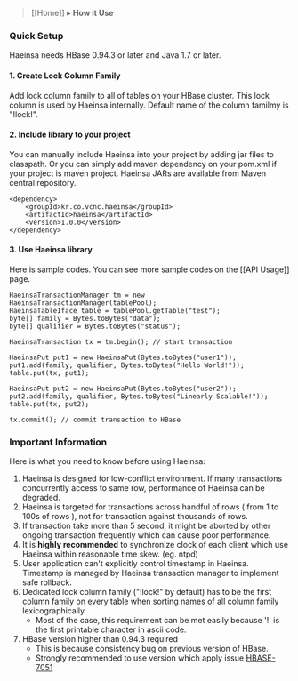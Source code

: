 > [[Home]] ▸ **How it Use**

### Quick Setup

Haeinsa needs HBase 0.94.3 or later and Java 1.7 or later.

#### 1. Create Lock Column Family

Add lock column family to all of tables on your HBase cluster.
This lock column is used by Haeinsa internally.
Default name of the column familmy is "!lock!".

#### 2. Include library to your project

You can manually include Haeinsa into your project by adding jar files to classpath.
Or you can simply add maven dependency on your pom.xml if your project is maven project.
Haeinsa JARs are available from Maven central repository.

	<dependency>
	    <groupId>kr.co.vcnc.haeinsa</groupId>
	    <artifactId>haeinsa</artifactId>
	    <version>1.0.0</version>
	</dependency>

#### 3. Use Haeinsa library

Here is sample codes. You can see more sample codes on the [[API Usage]] page.

	HaeinsaTransactionManager tm = new HaeinsaTransactionManager(tablePool);
	HaeinsaTableIface table = tablePool.getTable("test");
	byte[] family = Bytes.toBytes("data");
	byte[] qualifier = Bytes.toBytes("status");

	HaeinsaTransaction tx = tm.begin(); // start transaction

	HaeinsaPut put1 = new HaeinsaPut(Bytes.toBytes("user1"));
	put1.add(family, qualifier, Bytes.toBytes("Hello World!"));
	table.put(tx, put1);

	HaeinsaPut put2 = new HaeinsaPut(Bytes.toBytes("user2"));
	put2.add(family, qualifier, Bytes.toBytes("Linearly Scalable!"));
	table.put(tx, put2);

	tx.commit(); // commit transaction to HBase

### Important Information

Here is what you need to know before using Haeinsa:

1. Haeinsa is designed for low-conflict environment. If many transactions concurrently access to same row, performance of Haeinsa can be degraded.
2. Haeinsa is targeted for transactions across handful of rows ( from 1 to 100s of rows ), not for transaction against thousands of rows.
3. If transaction take more than 5 second, it might be aborted by other ongoing transaction frequently which can cause poor performance. 
4. It is **highly recommended** to synchronize clock of each client which use Haeinsa within reasonable time skew. (eg. ntpd)
5. User application can't explicitly control timestamp in Haeinsa. Timestamp is managed by Haeinsa transaction manager to implement safe rollback.
6. Dedicated lock column family ("!lock!" by default) has to be the first column family on every table when sorting names of all column family lexicographically. 
	- Most of the case, this requirement can be met easily because '!' is the first printable character in ascii code.
7. HBase version higher than 0.94.3 required
	- This is because consistency bug on previous version of HBase. 
	- Strongly recommended to use version which apply issue [HBASE-7051](https://issues.apache.org/jira/browse/HBASE-7051)
